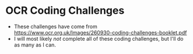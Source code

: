 # OCR Coding Challenges
- These challenges have come from https://www.ocr.org.uk/Images/260930-coding-challenges-booklet.pdf
- I will most likely _not_ complete all of these coding challenges, but I'll do as many as I can.
